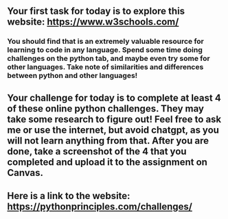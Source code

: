 ## Your first task for today is to explore this website: https://www.w3schools.com/ 
### You should find that is an extremely valuable resource for learning to code in any language. Spend some time doing challenges on the python tab, and maybe even try some for other languages. Take note of similarities and differences between python and other languages!

## Your challenge for today is to complete at least 4 of these online python challenges. They may take some research to figure out! Feel free to ask me or use the internet, but avoid chatgpt, as you will not learn anything from that. After you are done, take a screenshot of the 4 that you completed and upload it to the assignment on Canvas. 

## Here is a link to the website: https://pythonprinciples.com/challenges/ 
